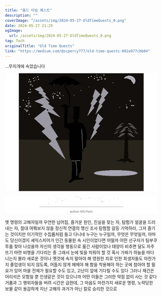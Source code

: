```yaml
---
title: "올드 타임 퀘스트"
description: ""
coverImage: "/assets/img/2024-05-27-OldTimeQuests_0.png"
date: 2024-05-27 21:29
ogImage: 
  url: /assets/img/2024-05-27-OldTimeQuests_0.png
tag: Tech
originalTitle: "Old Time Quests"
link: "https://medium.com/@scpercy777/old-time-quests-002a977cbb04"
---
```



...무지개에 속았습니다

![OldTimeQuests_0](/assets/img/2024-05-27-OldTimeQuests_0.png)

![OldTimeQuests_1](/assets/img/2024-05-27-OldTimeQuests_1.png)

옛 명령의 고해자일까
우연한 넘어짐, 즐거운 원인,
진실을 찾는 자, 탐험가
얼굴을 드러내는 자, 절대 여쭤보지 않을
정신적 연결의 맹신 조사
탐험할 갈등
기억하라, 그저 즐기는 것이지만
이기적인 수집품처럼 들고 다니네
누구는 누구일까, 무엇은 무엇일까, 아마도 당신이겠지
셰익스피어가 인간 동물원 속 시인이었다면 어떨까
어떤 선구자가 팀부쿠투를 찾아 나섰을까
자신의 생각을 행동으로 옮긴 사람이었나
태양이 비추면 달도 자주 뜨기 마련
비행을 기다리는 중
그래서 눈에 빛을 띄워야 할 것
혹시 가짜가 하늘을 떠다니는지 몰라
새로운 것이나 옛것에 속지 말아야 해
영원한 죄로 인한 희생자들도 마찬가지
졸업생이 되지 않도록, 어둡지 않게 헤메야 해
함을 착용해야 하는 곳에 참아야 할 필요가 있어
마을 전체가 필요할 수도 있고, 고난이 앞에 기다릴 수도 있다
그러나 재건은 어리석은 모험일 뿐
인생같은 것이 있으니까
어떤 이들은 그러한 약점 없이 사는 것 같다
거품과 그 행위자들을 버려
시간은 급한데, 그 마음도 마찬가지
새로운 명령, 노략당한 보물 같이 용감하게
지난 고해의 과거가 아닌 칼로 승리한 것으로
